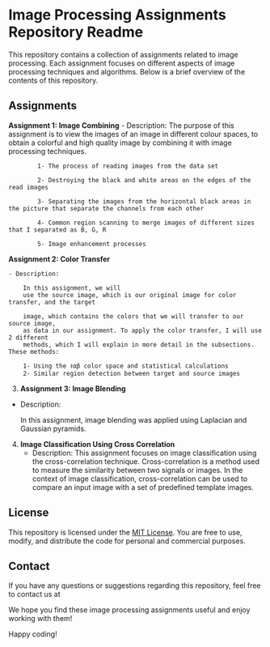 # Image Processing Assignments Repository Readme

This repository contains a collection of assignments related to image processing. Each assignment focuses on different aspects of image processing techniques and algorithms. Below is a brief overview of the contents of this repository.

## Assignments

**Assignment 1: Image Combining**
    - Description:
        The purpose of this assignment is to view the images of an image in different colour spaces, to obtain a colorful and high quality image by combining it with image processing techniques.


            1- The process of reading images from the data set

            2- Destroying the black and white areas on the edges of the read images

            3- Separating the images from the horizontal black areas in the picture that separate the channels from each other

            4- Common region scanning to merge images of different sizes that I separated as B, G, R

            5- Image enhancement processes

**Assignment 2: Color Transfer**

    - Description:

        In this assignment, we will
        use the source image, which is our original image for color transfer, and the target

        image, which contains the colors that we will transfer to our source image,
        as data in our assignment. To apply the color transfer, I will use 2 different
        methods, which I will explain in more detail in the subsections. These methods:

        1- Using the ℓαβ color space and statistical calculations
        2- Similar region detection between target and source images

3. **Assignment 3: Image Blending**

- Description:

    In this assignment, image blending was applied using Laplacian and Gaussian
pyramids.

4. **Image Classification Using Cross Correlation**
   - Description: This assignment focuses on image classification using the cross-correlation technique. Cross-correlation is a method used to measure the similarity between two signals or images. In the context of image classification, cross-correlation can be used to compare an input image with a set of predefined template images.



## License

This repository is licensed under the [MIT License](LICENSE). You are free to use, modify, and distribute the code for personal and commercial purposes.

## Contact

If you have any questions or suggestions regarding this repository, feel free to contact us at 

We hope you find these image processing assignments useful and enjoy working with them!

Happy coding!
